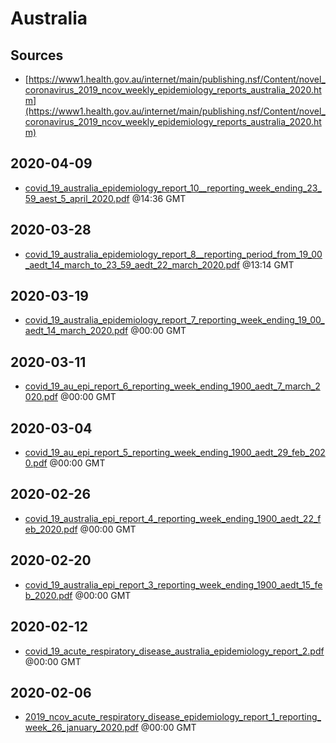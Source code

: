 # Australia

## Sources

* [https://www1.health.gov.au/internet/main/publishing.nsf/Content/novel_coronavirus_2019_ncov_weekly_epidemiology_reports_australia_2020.htm](https://www1.health.gov.au/internet/main/publishing.nsf/Content/novel_coronavirus_2019_ncov_weekly_epidemiology_reports_australia_2020.htm)


## 2020-04-09

* [covid\_19\_australia\_epidemiology\_report\_10\_\_reporting\_week\_ending\_23\_59\_aest\_5\_april\_2020.pdf](fd3f91785c0327b9931b3cdf3714f63acec85a69/file.pdf) @14:36 GMT

## 2020-03-28

* [covid\_19\_australia\_epidemiology\_report\_8\_\_reporting\_period\_from\_19\_00\_aedt\_14\_march\_to\_23\_59\_aedt\_22\_march\_2020.pdf](edd5de08d18398e6facc2618f9a0a87571278eae/file.pdf) @13:14 GMT

## 2020-03-19

* [covid\_19\_australia\_epidemiology\_report\_7\_reporting\_week\_ending\_19\_00\_aedt\_14\_march\_2020.pdf](956b342636f50cafe1714af4087dd80af8922fa3/file.pdf) @00:00 GMT

## 2020-03-11

* [covid\_19\_au\_epi\_report\_6\_reporting\_week\_ending\_1900\_aedt\_7\_march\_2020.pdf](d1de919187eadcd1ccc17b680d0183da3460d952/file.pdf) @00:00 GMT

## 2020-03-04

* [covid\_19\_au\_epi\_report\_5\_reporting\_week\_ending\_1900\_aedt\_29\_feb\_2020.pdf](fd5b0d274d743aef9112eedfc539ef1b9f561dab/file.pdf) @00:00 GMT

## 2020-02-26

* [covid\_19\_australia\_epi\_report\_4\_reporting\_week\_ending\_1900\_aedt\_22\_feb\_2020.pdf](f66538cf3af77fcaf2e19073801c1dd1e2619979/file.pdf) @00:00 GMT

## 2020-02-20

* [covid\_19\_australia\_epi\_report\_3\_reporting\_week\_ending\_1900\_aedt\_15\_feb\_2020.pdf](3a1fc9e6d8c1e0c4c4859cdbeed156f36c645998/file.pdf) @00:00 GMT

## 2020-02-12

* [covid\_19\_acute\_respiratory\_disease\_australia\_epidemiology\_report\_2.pdf](19f74798f28ff4c4b307cb7ae22230c8811ee178/file.pdf) @00:00 GMT

## 2020-02-06

* [2019\_ncov\_acute\_respiratory\_disease\_epidemiology\_report\_1\_reporting\_week\_26\_january\_2020.pdf](9940ddfe5f9c1a60b37ce71343fe96707ec4b4a9/file.pdf) @00:00 GMT
